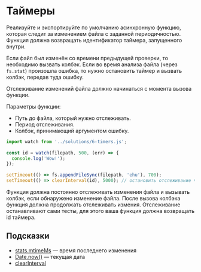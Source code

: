 # Таймеры

Реализуйте и экспортируйте по умолчанию асинхронную функцию, которая следит за изменением файла с заданной периодичностью. Функция должна возвращать идентификатор таймера, запущенного внутри.

Если файл был изменён со времени предыдущей проверки, то необходимо вызвать колбэк. Если во время анализа файла (через `fs.stat`) произошла ошибка, то нужно остановить таймер и вызвать колбэк, передав туда ошибку.

Отслеживание изменений файла должно начинаться с момента вызова функции. 

Параметры функции:

- Путь до файла, который нужно отслеживать.
- Период отслеживания.
- Колбэк, принимающий аргументом ошибку.

```js
import watch from '../solutions/6-timers.js';
 
const id = watch(filepath, 500, (err) => {
  console.log('Wow!');
});
 
setTimeout(() => fs.appendFileSync(filepath, 'ehu'), 700);
setTimeout(() => clearInterval(id), 5000); // остановить отслеживание через 5 секунд
```

Функция должна постоянно отслеживать изменения файла и вызывать колбэк, если обнаружено изменение файла. После вызова колбэка функция должна продолжать отслеживать измения. Отслеживание останавливают сами тесты, для этого ваша функция должна возвращать id таймера.

## Подсказки

- [stats.mtimeMs](https://nodejs.org/api/fs.html#statsmtimems) — время последнего изменения
- [Date.now()](https://developer.mozilla.org/en-US/docs/Web/JavaScript/Reference/Global_Objects/Date/now) — текущая дата
- [clearInterval](https://developer.mozilla.org/en-US/docs/Web/JavaScript/Reference/Global_Objects/Date/now)